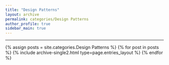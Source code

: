 ```yaml
---
title: "Design Patterns"
layout: archive
permalink: categories/Design Patterns
author_profile: true
sidebar_main: true
---
```


<!-- 공백이 포함되어 있는 카테고리 이름의 경우 site.categories['a b c'] 이런식으로! -->

***

{% assign posts = site.categories.Design Patterns %}
{% for post in posts %} {% include archive-single2.html type=page.entries_layout %} {% endfor %}
